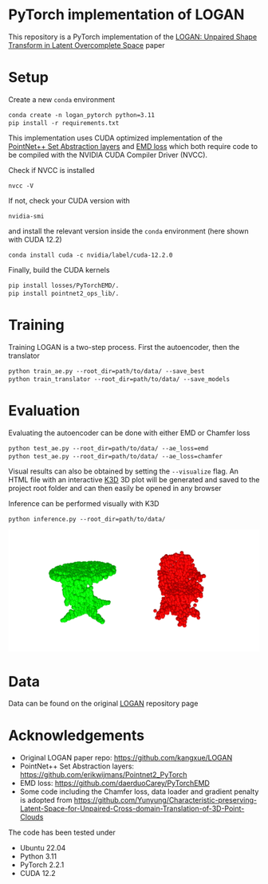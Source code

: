 # PyTorch implementation of LOGAN
This repository is a PyTorch implementation of the [LOGAN: Unpaired Shape Transform in Latent Overcomplete Space](https://arxiv.org/pdf/1903.10170.pdf) paper

# Setup
Create a new `conda` environment
```shell
conda create -n logan_pytorch python=3.11
pip install -r requirements.txt
```
This implementation uses CUDA optimized implementation of the [PointNet++ Set Abstraction layers](https://github.com/erikwijmans/Pointnet2_PyTorch) and [EMD loss](https://github.com/daerduoCarey/PyTorchEMD) which both require code to be compiled with the NVIDIA CUDA Compiler Driver (NVCC).

Check if NVCC is installed
```shell
nvcc -V
```
If not, check your CUDA version with
```shell
nvidia-smi
```
and install the relevant version inside the `conda` environment (here shown with CUDA 12.2)
```shell
conda install cuda -c nvidia/label/cuda-12.2.0
```
Finally, build the CUDA kernels
```shell
pip install losses/PyTorchEMD/.
pip install pointnet2_ops_lib/.
```

# Training
Training LOGAN is a two-step process. First the autoencoder, then the translator
```shell
python train_ae.py --root_dir=path/to/data/ --save_best
python train_translator --root_dir=path/to/data/ --save_models
```

# Evaluation
Evaluating the autoencoder can be done with either EMD or Chamfer loss 
```shell
python test_ae.py --root_dir=path/to/data/ --ae_loss=emd
python test_ae.py --root_dir=path/to/data/ --ae_loss=chamfer
```
Visual results can also be obtained by setting the `--visualize` flag. An HTML file with an interactive [K3D](https://github.com/K3D-tools/K3D-jupyter) 3D plot will be generated and saved to the project root folder and can then easily be opened in any browser

Inference can be performed visually with K3D
```shell
python inference.py --root_dir=path/to/data/ 
```

![Reconstructed example](figure/reconstructed_ex.png)

# Data
Data can be found on the original [LOGAN](https://github.com/kangxue/LOGAN) repository page

# Acknowledgements
- Original LOGAN paper repo: https://github.com/kangxue/LOGAN
- PointNet++ Set Abstraction layers: https://github.com/erikwijmans/Pointnet2_PyTorch 
- EMD loss: https://github.com/daerduoCarey/PyTorchEMD
- Some code including the Chamfer loss, data loader and gradient penalty is adopted from https://github.com/Yunyung/Characteristic-preserving-Latent-Space-for-Unpaired-Cross-domain-Translation-of-3D-Point-Clouds

The code has been tested under
- Ubuntu 22.04
- Python 3.11
- PyTorch 2.2.1
- CUDA 12.2

